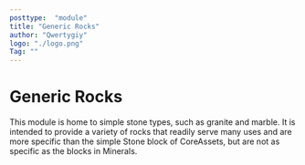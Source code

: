 ```yaml
---
posttype:  "module"  
title: "Generic Rocks"
author: "Qwertygiy"
logo: "./logo.png"
Tag: ""
---
```

# Generic Rocks
This module is home to simple stone types, such as granite and marble.
It is intended to provide a variety of rocks that readily serve many uses and are more specific
than the simple Stone block of CoreAssets, but are not as specific as the blocks in Minerals.